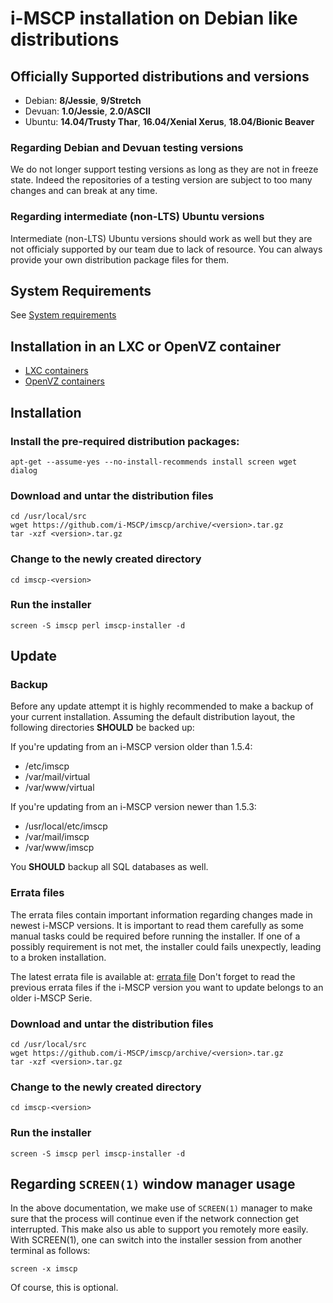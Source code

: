 # i-MSCP installation on Debian like distributions

## Officially Supported distributions and versions

- Debian: **8/Jessie**, **9/Stretch**
- Devuan: **1.0/Jessie**, **2.0/ASCII**
- Ubuntu: **14.04/Trusty Thar**, **16.04/Xenial Xerus**, **18.04/Bionic Beaver**

### Regarding Debian and Devuan testing versions

We do not longer support testing versions as long as they are not in freeze
state. Indeed the repositories of a testing version are subject to too many
changes and can break at any time.

### Regarding intermediate (non-LTS) Ubuntu versions

Intermediate (non-LTS) Ubuntu versions should work as well but they are not
officialy supported by our team due to lack of resource. You can always provide
your own distribution package files for them.

## System Requirements

See [System requirements](https://wiki.i-mscp.net/doku.php?id=about:system)

## Installation in an LXC or OpenVZ container

* [LXC containers](https://wiki.i-mscp.net/doku.php?id=about:system#lxc_containers)
* [OpenVZ containers](https://wiki.i-mscp.net/doku.php?id=about:system#openvz_containers_proxmox_and_virtuozzo)

## Installation

### Install the pre-required distribution packages:

```
apt-get --assume-yes --no-install-recommends install screen wget dialog
```

### Download and untar the distribution files

```
cd /usr/local/src
wget https://github.com/i-MSCP/imscp/archive/<version>.tar.gz
tar -xzf <version>.tar.gz
```

### Change to the newly created directory

```
cd imscp-<version>
```

### Run the installer

```
screen -S imscp perl imscp-installer -d
```

## Update

### Backup

Before any update attempt it is highly recommended to make a backup of your
current installation. Assuming the default distribution layout, the following
directories **SHOULD** be backed up:

If you're updating from an i-MSCP version older than 1.5.4:

- /etc/imscp
- /var/mail/virtual
- /var/www/virtual

If you're updating from an i-MSCP version newer than 1.5.3:

- /usr/local/etc/imscp
- /var/mail/imscp
- /var/www/imscp

You **SHOULD** backup all SQL databases as well.

### Errata files

The errata files contain important information regarding changes made
in newest i-MSCP versions. It is important to read them carefully as some manual
tasks could be required before running the installer. If one of a possibly
requirement is not met, the installer could fails unexpectly, leading to a broken
installation.

The latest errata file is available at: [errata file](https://github.com/i-MSCP/imscp/blob/<version>/docs/1.5.x_errata.md)
Don't forget to read the previous errata files if the i-MSCP version you want
to update belongs to an older i-MSCP Serie.

### Download and untar the distribution files

```
cd /usr/local/src
wget https://github.com/i-MSCP/imscp/archive/<version>.tar.gz
tar -xzf <version>.tar.gz
```

### Change to the newly created directory

```
cd imscp-<version>
```

### Run the installer

```
screen -S imscp perl imscp-installer -d
```

## Regarding `SCREEN(1)` window manager usage

In the above documentation, we make use of  `SCREEN(1)` manager to make sure
that the process will continue even if the network connection get interrupted.
This make also us able to support you remotely more easily. With SCREEN(1), one
can switch into the installer session from another terminal as follows:

``` 
screen -x imscp
```

Of course, this is optional.
